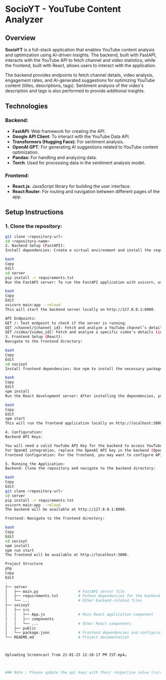 # SocioYT - YouTube Content Analyzer

## Overview

**SocioYT** is a full-stack application that enables YouTube content analysis and optimization using AI-driven insights. The backend, built with FastAPI, interacts with the YouTube API to fetch channel and video statistics, while the frontend, built with React, allows users to interact with the application.

The backend provides endpoints to fetch channel details, video analysis, engagement rates, and AI-generated suggestions for optimizing YouTube content (titles, descriptions, tags). Sentiment analysis of the video's description and tags is also performed to provide additional insights.

## Technologies

### Backend:
- **FastAPI**: Web framework for creating the API.
- **Google API Client**: To interact with the YouTube Data API.
- **Transformers (Hugging Face)**: For sentiment analysis.
- **OpenAI GPT**: For generating AI suggestions related to YouTube content optimization.
- **Pandas**: For handling and analyzing data.
- **Torch**: Used for processing data in the sentiment analysis model.

### Frontend:
- **React.js**: JavaScript library for building the user interface.
- **React Router**: For routing and navigation between different pages of the app.

## Setup Instructions

### 1. Clone the repository:
```bash
git clone <repository-url>
cd <repository-name>
2. Backend Setup (FastAPI):
Install dependencies: Create a virtual environment and install the required Python packages from requirements.txt:

bash
Copy
Edit
cd server
pip install -r requirements.txt
Run the FastAPI server: To run the FastAPI application with uvicorn, use the following command:

bash
Copy
Edit
uvicorn main:app --reload
This will start the backend server locally on http://127.0.0.1:8000.

API Endpoints:
GET /: Test endpoint to check if the server is running.
GET /channel/{channel_id}: Fetch and analyze a YouTube channel’s details (including engagement rate and top videos).
GET /video/{video_id}: Fetch and analyze a specific video’s details (including sentiment analysis and AI-generated suggestions).
3. Frontend Setup (React):
Navigate to the frontend directory:

bash
Copy
Edit
cd socioyt
Install frontend dependencies: Use npm to install the necessary packages:

bash
Copy
Edit
npm install
Run the React development server: After installing the dependencies, you can start the React frontend using:

bash
Copy
Edit
npm start
This will run the frontend application locally on http://localhost:3000.

4. Configuration:
Backend API Keys:

You will need a valid YouTube API Key for the backend to access YouTube data. Replace the API_KEY variable in the backend with your own API key.
For OpenAI integration, replace the OpenAI API key in the backend (OpenAI(api_key='YOUR_API_KEY')).
Frontend Configuration: For the frontend, you may want to configure API endpoints in a .env file or directly in your frontend code where API requests are made.

5. Running the Application:
Backend: Clone the repository and navigate to the backend directory:

bash
Copy
Edit
git clone <repository-url>
cd server
pip install -r requirements.txt
uvicorn main:app --reload
The backend will be available at http://127.0.0.1:8000.

Frontend: Navigate to the frontend directory:

bash
Copy
Edit
cd socioyt
npm install
npm run start
The frontend will be available at http://localhost:3000.

Project Structure
php
Copy
Edit
.
├── server
│   ├── main.py                  # FastAPI server file
│   ├── requirements.txt         # Python dependencies for the backend
│   └── ...                      # Other backend-related files
├── socioyt
│   ├── src
│   │   ├── App.js               # Main React application component
│   │   ├── components
│   │   └── ...                  # Other React components
│   ├── public
│   └── package.json             # Frontend dependencies and configuration
└── README.md                    # Project documentation



Uploading Screencast from 21-01-25 12-18-17 PM IST.mp4…



### Note : Please update the api keys with their respective value (currently hardcoded)









